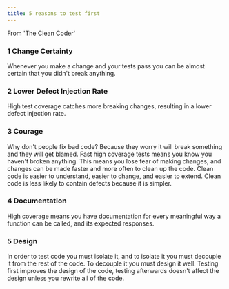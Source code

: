 ```yaml
---
title: 5 reasons to test first
---
```


From 'The Clean Coder'

### 1 Change Certainty

Whenever you make a change and your tests pass you can be almost certain that you didn't break anything.

### 2 Lower Defect Injection Rate

High test coverage catches more breaking changes, resulting in a lower defect injection rate.

### 3 Courage

Why don't people fix bad code? Because they worry it will break something and they will get blamed. Fast high coverage tests means you know you haven't broken anything.
This means you lose fear of making changes, and changes can be made faster and more often to clean up the code.
Clean code is easier to understand, easier to change, and easier to extend. Clean code is less likely to contain defects because it is simpler.

### 4 Documentation 

High coverage means you have documentation for every meaningful way a function can be called, and its expected responses.

### 5 Design

In order to test code you must isolate it, and to isolate it you must decouple it from the rest of the code. To decouple it you must design it well. Testing first improves the design of the code, testing afterwards doesn't affect the design unless you rewrite all of the code.

